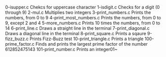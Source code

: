 0-isupper.c	Chekcs for uppercase character
1-isdigit.c	Checks for a digit (0 through 9)
2-mul.c	Multiplies two integers
3-print_numbers.c	Prints the numbers, from 0 to 9
4-print_most_numbers.c	Prints the numbers, from 0 to 9, except 2 and 4
5-more_numbers.c	Prints 10 times the numbers, from 0 to 14
6-print_line.c	Draws a straight line in the terminal
7-print_diagonal.c	Draws a diagonal line in the terminal
8-print_square.c	Prints a sqaure
9-fizz_buzz.c	Prints Fizz-Buzz test
10-print_triangle.c	Prints a triangle
100-prime_factor.c	Finds and prints the largest prime factor of the number 612852475143
101-print_number.c	Prints an integer01~
